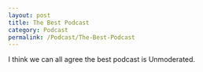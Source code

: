 ```yaml
---
layout: post
title: The Best Podcast
category: Podcast
permalink: /Podcast/The-Best-Podcast
---
```


I think we can all agree the best podcast is Unmoderated. 